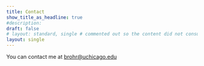 ```yaml
---
title: Contact
show_title_as_headline: true
#description: 
draft: false
# layout: standard, single # commented out so the content did not consume the full width of the page
layout: single
---
```


You can contact me at brohr@uchicago.edu
